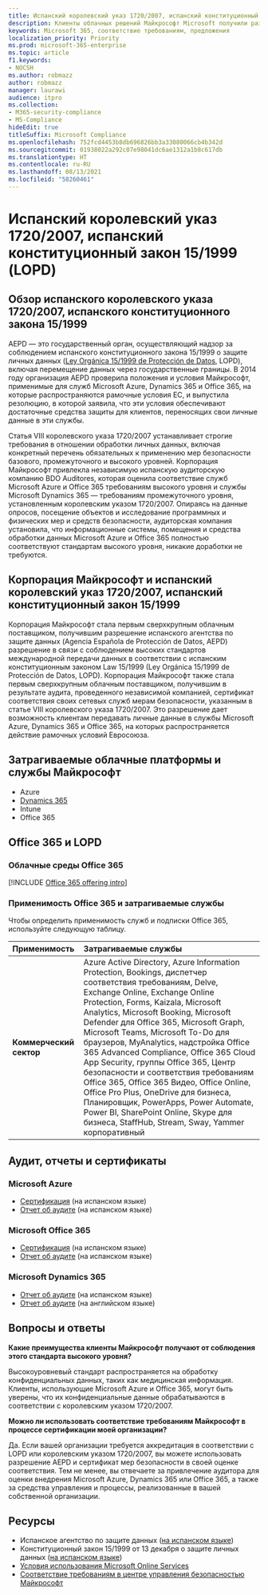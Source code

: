 ```yaml
---
title: Испанский королевский указ 1720/2007, испанский конституционный закон 15/1999 (LOPD)
description: Клиенты облачных решений Майкрософт Microsoft получили разрешение испанского Агентства по защите данных (AEPD) на передачу данных через границу страны.
keywords: Microsoft 365, соответствие требованиям, предложения
localization_priority: Priority
ms.prod: microsoft-365-enterprise
ms.topic: article
f1.keywords:
- NOCSH
ms.author: robmazz
author: robmazz
manager: laurawi
audience: itpro
ms.collection:
- M365-security-compliance
- MS-Compliance
hideEdit: true
titleSuffix: Microsoft Compliance
ms.openlocfilehash: 752fcd4453b8db696826bb3a33080066cb4b342d
ms.sourcegitcommit: 01938022a292c07e98041dc6ae1312a1b8c617db
ms.translationtype: HT
ms.contentlocale: ru-RU
ms.lasthandoff: 08/13/2021
ms.locfileid: "58260461"
---
```

# <a name="spanish-royal-decree-17202007-spanish-organic-law-151999-lopd"></a>Испанский королевский указ 1720/2007, испанский конституционный закон 15/1999 (LOPD)

## <a name="spanish-royal-decree-17202007-spanish-organic-law-151999-overview"></a>Обзор испанского королевского указа 1720/2007, испанского конституционного закона 15/1999

AEPD — это государственный орган, осуществляющий надзор за соблюдением испанского конституционного закона 15/1999 о защите личных данных ([Ley Orgánica 15/1999 de Protección de Datos](https://www.boe.es/buscar/act.php?id=BOE-A-1999-23750), LOPD), включая перемещение данных через государственные границы. В 2014 году организация AEPD проверила положения и условия Майкрософт, применимые для служб Microsoft Azure, Dynamics 365 и Office 365, на которые распространяются рамочные условия ЕС, и выпустила резолюцию, в которой заявила, что эти условия обеспечивают достаточные средства защиты для клиентов, переносящих свои личные данные в эти службы.

Статья VIII королевского указа 1720/2007 устанавливает строгие требования в отношении обработки личных данных, включая конкретный перечень обязательных к применению мер безопасности базового, промежуточного и высокого уровней. Корпорация Майкрософт привлекла независимую испанскую аудиторскую компанию BDO Auditores, которая оценила соответствие служб Microsoft Azure и Office 365 требованиям высокого уровня и службы Microsoft Dynamics 365 — требованиям промежуточного уровня, установленным королевским указом 1720/2007. Опираясь на данные опросов, посещение объектов и исследование программных и физических мер и средств безопасности, аудиторская компания установила, что информационные системы, помещения и средства обработки данных Microsoft Azure и Office 365 полностью соответствуют стандартам высокого уровня, никакие доработки не требуются.

## <a name="microsoft-and-spanish-royal-decree-17202007-spanish-organic-law-151999"></a>Корпорация Майкрософт и испанский королевский указ 1720/2007, испанский конституционный закон 15/1999

Корпорация Майкрософт стала первым сверхкрупным облачным поставщиком, получившим разрешение испанского агентства по защите данных (Agencia Española de Protección de Datos, AEPD) разрешение в связи с соблюдением высоких стандартов международной передачи данных в соответствии с испанским конституционным законом Law 15/1999 (Ley Orgánica 15/1999 de Protección de Datos, LOPD). Корпорация Майкрософт также стала первым сверхкрупным облачным поставщиком, получившим в результате аудита, проведенного независимой компанией, сертификат соответствия своих сетевых служб мерам безопасности, указанным в статье VIII королевского указа 1720/2007. Это разрешение дает возможность клиентам передавать личные данные в службы Microsoft Azure, Dynamics 365 и Office 365, на которых распространяется действие рамочных условий Евросоюза.

## <a name="microsoft-in-scope-cloud-platforms--services"></a>Затрагиваемые облачные платформы и службы Майкрософт

- Azure
- [Dynamics 365](https://aka.ms/d365-compliance-list)
- Intune
- Office 365

## <a name="office-365-and-lopd"></a>Office 365 и LOPD

### <a name="office-365-cloud-environments"></a>Облачные среды Office 365

[!INCLUDE [Office 365 offering intro](../includes/o365-offering-introduction.md)]

### <a name="office-365-applicability-and-in-scope-services"></a>Применимость Office 365 и затрагиваемые службы

Чтобы определить применимость служб и подписки Office 365, используйте следующую таблицу.

| **Применимость** | **Затрагиваемые службы** |
|:------------------|:----------------------|
| **Коммерческий сектор** | Azure Active Directory, Azure Information Protection, Bookings, диспетчер соответствия требованиям, Delve, Exchange Online, Exchange Online Protection, Forms, Kaizala, Microsoft Analytics, Microsoft Booking, Microsoft Defender для Office 365, Microsoft Graph, Microsoft Teams, Microsoft To-Do для браузеров, MyAnalytics, надстройка Office 365 Advanced Compliance, Office 365 Cloud App Security, группы Office 365, Центр безопасности и соответствия требованиям Office 365, Office 365 Видео, Office Online, Office Pro Plus, OneDrive для бизнеса, Планировщик, PowerApps, Power Automate, Power BI, SharePoint Online, Skype для бизнеса, StaffHub, Stream, Sway, Yammer корпоративный |

## <a name="audits-reports-and-certificates"></a>Аудит, отчеты и сертификаты

### <a name="microsoft-azure"></a>Microsoft Azure

- [Сертификация](https://servicetrust.microsoft.com/ViewPage/MSComplianceGuide?command=Download&downloadType=Document&downloadId=1b6465af-d3c7-4738-be6e-3ab31c01b839&docTab=4ce99610-c9c0-11e7-8c2c-f908a777fa4d_GRC_Assessment_Reports) (на испанском языке)
- [Отчет об аудите](https://servicetrust.microsoft.com/ViewPage/MSComplianceGuide?command=Download&downloadType=Document&downloadId=10c093a0-1f83-43c5-8f47-3ddc481cc2e9&docTab=4ce99610-c9c0-11e7-8c2c-f908a777fa4d_GRC_Assessment_Reports) (на испанском языке)

### <a name="microsoft-office-365"></a>Microsoft Office 365

- [Сертификация](https://servicetrust.microsoft.com/ViewPage/MSComplianceGuide?command=Download&downloadType=Document&downloadId=0455a8c5-f458-40c4-b7bb-b936b5ab99f5&docTab=4ce99610-c9c0-11e7-8c2c-f908a777fa4d_GRC_Assessment_Reports) (на испанском языке)
- [Отчет об аудите](https://servicetrust.microsoft.com/ViewPage/MSComplianceGuide?command=Download&downloadType=Document&downloadId=aecfad3e-2a46-44fd-96fb-1cbe83c6a00d&docTab=4ce99610-c9c0-11e7-8c2c-f908a777fa4d_GRC_Assessment_Reports) (на испанском языке)

### <a name="microsoft-dynamics-365"></a>Microsoft Dynamics 365

- [Отчет об аудите](https://servicetrust.microsoft.com/ViewPage/MSComplianceGuide?command=Download&downloadType=Document&downloadId=1339c931-f316-4521-88fc-d60ef1d84106&docTab=4ce99610-c9c0-11e7-8c2c-f908a777fa4d_GRC_Assessment_Reports) (на испанском языке)
- [Отчет об аудите](https://servicetrust.microsoft.com/ViewPage/MSComplianceGuide?command=Download&downloadType=Document&downloadId=9efdba37-fa64-4d09-9703-714187435024&docTab=4ce99610-c9c0-11e7-8c2c-f908a777fa4d_GRC_Assessment_Reports) (на английском языке)

## <a name="frequently-asked-questions"></a>Вопросы и ответы

**Какие преимущества клиенты Майкрософт получают от соблюдения этого стандарта высокого уровня?**

Высокоуровневый стандарт распространяется на обработку конфиденциальных данных, таких как медицинская информация. Клиенты, использующие Microsoft Azure и Office 365, могут быть уверены, что их конфиденциальные данные обрабатываются в соответствии с королевским указом 1720/2007.

**Можно ли использовать соответствие требованиям Майкрософт в процессе сертификации моей организации?**

Да. Если вашей организации требуется аккредитация в соответствии с LOPD или королевским указом 1720/2007, вы можете использовать разрешение AEPD и сертификат мер безопасности в своей оценке соответствия. Тем не менее, вы отвечаете за привлечение аудитора для оценки внедрения Microsoft Azure, Dynamics 365 или Office 365, а также за средства управления и процессы, реализованные в вашей собственной организации.

## <a name="resources"></a>Ресурсы

- Испанское агентство по защите данных ([на испанском языке](https://www.agpd.es/portalwebAGPD/index-ides-idphp.php))
- Конституционный закон 15/1999 от 13 декабря о защите личных данных ([на испанском языке](https://www.boe.es/buscar/act.php?id=BOE-A-1999-23750))
- [Условия использования Microsoft Online Services](https://aka.ms/Online-Services-Terms)
- [Соответствие требованиям в центре управления безопасностью Майкрософт](https://www.microsoft.com/trust-center/compliance/compliance-overview)

